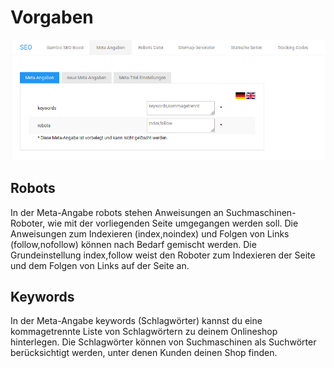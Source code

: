 # Vorgaben 

![](Bilder/Abb049_voreingestellteMetaAngaben.png "Voreingestellte Meta-Angaben")

## Robots 

In der Meta-Angabe robots stehen Anweisungen an Suchmaschinen-Roboter, wie mit der vorliegenden Seite umgegangen werden soll. Die Anweisungen zum Indexieren \(index,noindex\) und Folgen von Links \(follow,nofollow\) können nach Bedarf gemischt werden. Die Grundeinstellung index,follow weist den Roboter zum Indexieren der Seite und dem Folgen von Links auf der Seite an.

## Keywords 

In der Meta-Angabe keywords \(Schlagwörter\) kannst du eine kommagetrennte Liste von Schlagwörtern zu deinem Onlineshop hinterlegen. Die Schlagwörter können von Suchmaschinen als Suchwörter berücksichtigt werden, unter denen Kunden deinen Shop finden.



